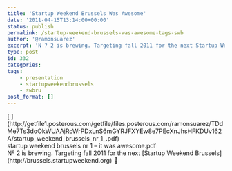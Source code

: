 ```yaml
---
title: 'Startup Weekend Brussels Was Awesome'
date: '2011-04-15T13:14:00+00:00'
status: publish
permalink: /startup-weekend-brussels-was-awesome-tags-swb
author: '@ramonsuarez'
excerpt: 'N ? 2 is brewing. Targeting fall 2011 for the next Startup Weekend Brussels :)'
type: post
id: 332
categories:
tags:
    - presentation
    - startupweekendbrussels
    - swbru
post_format: []
---
```

<div class="p_embed p_file_embed">[  ](http://getfile1.posterous.com/getfile/files.posterous.com/ramonsuarez/TDdMe7Ts3doOkWUAAjRcWrPDxLnS6mGYRJFXYEw8e7PEcXnJhsHFKDUv162A/startup_weekend_brussels_nr_1_.pdf)<div class="p_icon"></div><div class="p_text">startup weekend brussels nr 1 – it was awesome.pdf</div></div>Nº 2 is brewing. Targeting fall 2011 for the next [Startup Weekend Brussels](http://brussels.startupweekend.org) 🙂